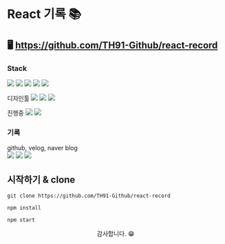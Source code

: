 # React 기록 📚

## 🖥️ https://github.com/TH91-Github/react-record


### Stack
<img src="https://img.shields.io/badge/HTML5-E34F26?style=for-the-badge&logo=Velog&logoColor=white">
<img src="https://img.shields.io/badge/CSS3-1572B6?style=for-the-badge&logo=Velog&logoColor=white">
<img src="https://img.shields.io/badge/JavaScript-f7DF1E?style=for-the-badge&logo=Velog&logoColor=white">
<img src="https://img.shields.io/badge/jQuery-0769AD?style=for-the-badge&logo=Velog&logoColor=white">
<img src="https://img.shields.io/badge/GitHub-181717?style=for-the-badge&logo=Velog&logoColor=white">

디자인툴
<img src="https://img.shields.io/badge/Photoshop-31A8FF?style=for-the-badge&logo=Velog&logoColor=white">
<img src="https://img.shields.io/badge/GitHub-181717?style=for-the-badge&logo=Velog&logoColor=white">
<img src="https://img.shields.io/badge/Figma-F24E1E?style=for-the-badge&logo=Velog&logoColor=white">

진행중
<img src="https://img.shields.io/badge/GitHub-181717?style=for-the-badge&logo=Velog&logoColor=white">
<img src="https://img.shields.io/badge/GitHub-181717?style=for-the-badge&logo=Velog&logoColor=white">

### 기록
github, velog, naver blog<br>
[<img src="https://img.shields.io/badge/GitHub-181717?style=for-the-badge&logo=Velog&logoColor=white">](https://github.com/TH91-Github)
[<img src="https://img.shields.io/badge/Velog-20C997?style=for-the-badge&logo=Velog&logoColor=white">](https://velog.io/@th_velog)
[<img src="https://img.shields.io/badge/Naver-03C75A?style=for-the-badge&logo=Velog&logoColor=white">](https://blog.naver.com/k__taehoon__)

## 시작하기 & clone 

```shell
git clone https://github.com/TH91-Github/react-record
```

```shell
npm install
```

```shell
npm start
```

<p align="center">감사합니다. 😁</P>
